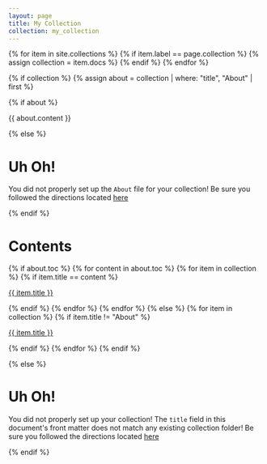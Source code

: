 ```yaml
---
layout: page
title: My Collection
collection: my_collection
---
```


{% for item in site.collections %}
 {% if item.label == page.collection %}
  {% assign collection = item.docs %}
 {% endif %}
{% endfor %}

{% if collection %}
 {% assign about = collection | where: "title", "About" | first %}

 {% if about %}
  <p>{{ about.content }}</p>
 {% else %}
 
# Uh Oh!

You did not properly set up the `About` file for your collection! Be sure you followed the directions located [here](README.md)

 {% endif %}

# Contents


 {% if about.toc %}
  {% for content in about.toc %}
   {% for item in collection %}
    {% if item.title == content %}
<p><a href="{{ item.url }}">{{ item.title }}</a></p>
    {% endif %}
   {% endfor %}
  {% endfor %}
 {% else %}
  {% for item in collection %}
   {% if item.title != "About" %}
   <p><a href="{{ item.url }}">{{ item.title }}</a></p>
   {% endif %}
  {% endfor %}
 {% endif %}

{% else %}

# Uh Oh!

You did not properly set up your collection! The `title` field in this document's front matter does not match any existing collection folder!  Be sure you followed the directions located [here](README.md)

{% endif %}
